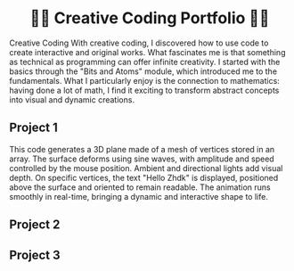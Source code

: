 <div align="center">
    <h1>👨‍💻 Creative Coding Portfolio 👩‍💻</h1>
</div>
 
Creative Coding
With creative coding, I discovered how to use code to create interactive and original works. What fascinates me is that something as technical as programming can offer infinite creativity. I started with the basics through the "Bits and Atoms" module, which introduced me to the fundamentals. What I particularly enjoy is the connection to mathematics: having done a lot of math, I find it exciting to transform abstract concepts into visual and dynamic creations.

## Project 1
This code generates a 3D plane made of a mesh of vertices stored in an array. The surface deforms using sine waves, with amplitude and speed controlled by the mouse position. Ambient and directional lights add visual depth. On specific vertices, the text "Hello Zhdk" is displayed, positioned above the surface and oriented to remain readable. The animation runs smoothly in real-time, bringing a dynamic and interactive shape to life.

## Project 2


## Project 3



